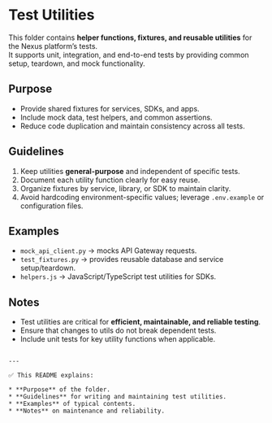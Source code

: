 # Test Utilities

This folder contains **helper functions, fixtures, and reusable utilities** for the Nexus platform’s tests.  
It supports unit, integration, and end-to-end tests by providing common setup, teardown, and mock functionality.

## Purpose
- Provide shared fixtures for services, SDKs, and apps.  
- Include mock data, test helpers, and common assertions.  
- Reduce code duplication and maintain consistency across all tests.

## Guidelines
1. Keep utilities **general-purpose** and independent of specific tests.  
2. Document each utility function clearly for easy reuse.  
3. Organize fixtures by service, library, or SDK to maintain clarity.  
4. Avoid hardcoding environment-specific values; leverage `.env.example` or configuration files.

## Examples
- `mock_api_client.py` → mocks API Gateway requests.  
- `test_fixtures.py` → provides reusable database and service setup/teardown.  
- `helpers.js` → JavaScript/TypeScript test utilities for SDKs.

## Notes
- Test utilities are critical for **efficient, maintainable, and reliable testing**.  
- Ensure that changes to utils do not break dependent tests.  
- Include unit tests for key utility functions when applicable.
```

---

✅ This README explains:

* **Purpose** of the folder.
* **Guidelines** for writing and maintaining test utilities.
* **Examples** of typical contents.
* **Notes** on maintenance and reliability.